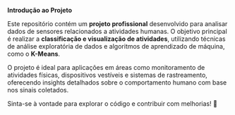 **Introdução ao Projeto**

Este repositório contém um **projeto profissional** desenvolvido para analisar dados de sensores relacionados a atividades humanas. O objetivo principal é realizar a **classificação e visualização de atividades**, utilizando técnicas de análise exploratória de dados e algoritmos de aprendizado de máquina, como o **K-Means**.

O projeto é ideal para aplicações em áreas como monitoramento de atividades físicas, dispositivos vestíveis e sistemas de rastreamento, oferecendo insights detalhados sobre o comportamento humano com base nos sinais coletados.

Sinta-se à vontade para explorar o código e contribuir com melhorias! 🚀
